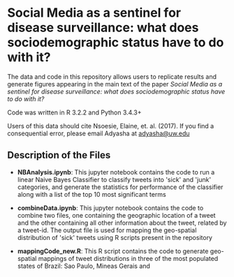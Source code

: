 # Social Media as a sentinel for disease surveillance: what does sociodemographic status have to do with it?

The data and code in this repository allows users to replicate results and generate figures appearing in the main text of the paper *Social Media as a sentinel for disease surveillance: what does sociodemographic status have to do with it?* 

Code was written in R 3.2.2 and Python 3.4.3+

Users of this data should cite Nsoesie, Elaine, et. al. (2017). If you find a consequential error, please email Adyasha at adyasha@uw.edu

## Description of the Files

* **NBAnalysis.ipynb**: This jupyter notebook contains the code to run a linear Naive Bayes Classifier to classify tweets into 'sick' and 'junk' categories, and generate the statistics for performance of the classifier along with a list of the top 10 most significant terms

* **combineData.ipynb**: This jupyter notebook contains the code to combine two files, one containing the geographic location of a tweet and the other containing all other information about the tweet, related by a tweet-id. The output file is used for mapping the geo-spatial distribution of 'sick' tweets using R scripts present in the repository

* **mappingCode_new.R**: This R script contains the code to generate geo-spatial mappings of tweet distributions in three of the most populated states of Brazil: Sao Paulo, Mineas Gerais and 


